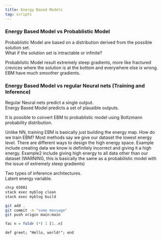 ```yaml
---
title: Energy Based Models
tag: scripts
---
```


### Energy Based Model vs Probablistic Model
Probablistic Model are based on a distribution derived from the possible solution set.   
What if the solution set is intractable or infinite?  


Probablistic Model result extremely steep gradients, more like fractured crevices where the solution is at the bottom and everywhere else is wrong.  
EBM have much smoother gradients.  

### Energy Based Model vs regular Neural nets (Training and Inference)
Regular Neural nets predict a single output.  
Energy Based Model predicts a set of plausible outputs.   

It is possible to convert EBM to probablistic model using Boltzmann probability distribution.  

Unlike NN, training EBM is basically just building the energy map.
How do we train EBM?
Most methods say we give our dataset the lowest energy level. 
There are different ways to design the high energy space. 
Example include creating data we know is definitely incorrect and giving it a high energy.
Example2 include giving high energy to all data other than our dataset (WARNING, this is basically the same as a probabilistic model with the issue of extremely steep gradients)


Two types of inference architectures.  
Latent energy variable.   

```bash
chcp 65001
stack exec myblog clean
stack exec myblog build
```

```bash
git add .
git commit -m "some message"
git push origin main:main
```



``` haskell
fac n = foldr (*) 1 [1..n]
```

```{.ruby .numberLines}
def greet; "Hello, world!"; end
```
